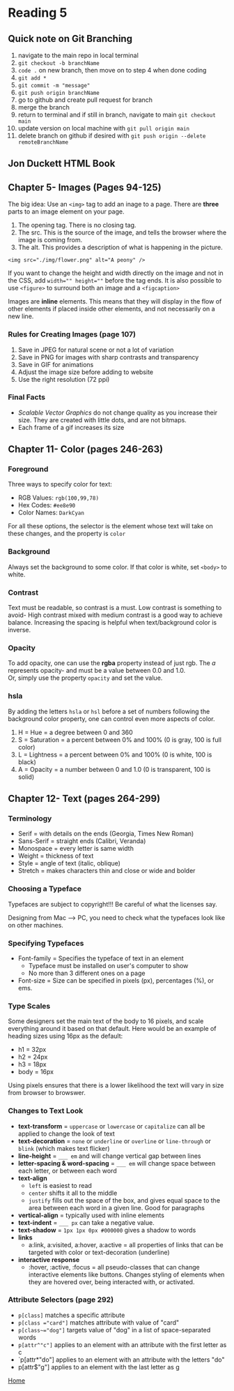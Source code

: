 # Reading 5

## Quick note on Git Branching

1. navigate to the main repo in local terminal
1. `git checkout -b branchName`
1. `code .` on new branch, then move on to step 4 when done coding
1. `git add *`
1. `git commit -m "message"`
1. `git push origin branchName`
1. go to github and create pull request for branch
1. merge the branch
1. return to terminal and if still in branch, navigate to main `git checkout main`
1. update version on local machine with `git pull origin main`
1. delete branch on github if desired with `git push origin --delete remoteBranchName`


## Jon Duckett HTML Book

## Chapter 5- Images (Pages 94-125)

The big idea: Use an `<img>` tag to add an inage to a page. There are **three** parts to an image element on your page.

1. The opening tag. There is no closing tag. 
1. The src. This is the source of the image, and tells the browser where the image is coming from. 
1. The alt. This provides a description of what is happening in the picture. 

`<img src="./img/flower.png" alt="A peony" />`

If you want to change the height and width directly on the image and not in the CSS, add `width="" height=""` before the tag ends. It is also possible to use `<figure>` to surround both an image and a `<figcaption>`

Images are **inline** elements. This means that they will display in the flow of other elements if placed inside other elements, and not necessarily on a new line.

### Rules for Creating Images (page 107)

1. Save in JPEG for natural scene or not a lot of variation
1. Save in PNG for images with sharp contrasts and transparency
1. Save in GIF for animations
1. Adjust the image size before adding to website
1. Use the right resolution (72 ppi)

### Final Facts

- *Scalable Vector Graphics* do not change quality as you increase their size. They are created with little dots, and are not bitmaps. 
- Each frame of a gif increases its size


## Chapter 11- Color (pages 246-263)

### Foreground

Three ways to specify color for text:

- RGB Values: `rgb(100,99,78)`
- Hex Codes: `#ee8e90`
- Color Names: `DarkCyan`

For all these options, the selector is the element whose text will take on these changes, and the property is `color`

### Background

Always set the background to some color. If that color is white, set `<body>` to white. 

### Contrast

Text must be readable, so contrast is a must. Low contrast is something to avoid- High contrast mixed with medium contrast is a good way to achieve balance. Increasing the spacing is helpful when text/background color is inverse.

### Opacity

To add opacity, one can use the **rgba** property instead of just rgb. The *a* represents opacity- and must be a value between 0.0 and 1.0.  
Or, simply use the property `opacity` and set the value. 

### hsla

By adding the letters `hsla` or `hsl` before a set of numbers following the background color property, one can control even more aspects of color.  

1. H = Hue = a degree between 0 and 360
1. S = Saturation = a percent between 0% and 100% (0 is gray, 100 is full color)
1. L = Lightness = a percent between 0% and 100% (0 is white, 100 is black)
1. A = Opacity = a number between 0 and 1.0 (0 is transparent, 100 is solid)


## Chapter 12- Text (pages 264-299)

### Terminology

- Serif = with details on the ends (Georgia, Times New Roman)
- Sans-Serif = straight ends (Calibri, Veranda)
- Monospace = every letter is same width
- Weight = thickness of text
- Style = angle of text (italic, oblique)
- Stretch = makes characters thin and close or wide and bolder

### Choosing a Typeface

Typefaces are subject to copyright!!! Be careful of what the licenses say. 

Designing from Mac --> PC, you need to check what the typefaces look like on other machines. 

### Specifying Typefaces

- Font-family = Specifies the typeface of text in an element
  - Typeface must be installed on user's computer to show
  - No more than 3 different ones on a page
- Font-size = Size can be specified in pixels (px), percentages (%), or ems. 

### Type Scales
 
Some designers set the main text of the body to 16 pixels, and scale everything around it based on that default. Here would be an example of heading sizes using 16px as the default:

- h1 = 32px
- h2 = 24px
- h3 = 18px
- body = 16px

Using pixels ensures that there is a lower likelihood the text will vary in size from browser to browswer. 

### Changes to Text Look

- **text-transform** = `uppercase` or `lowercase` or `capitalize` can all be applied to change the look of text
- **text-decoration** = `none` or `underline` or `overline` or `line-through` or `blink` (which makes text flicker)
- **line-height** = `___ em` and will change vertical gap between lines
- **letter-spacing & word-spacing** = `___ em` will change space between each letter, or between each word
- **text-align** 
  - `left` is easiest to read
  - `center` shifts it all to the middle
  - `justify` fills out the space of the box, and gives equal space to the area between each word in a given line. Good for paragraphs
- **vertical-align** = typically used with inline elements
- **text-indent** = `___ px` can take a negative value. 
- **text-shadow** = `1px 1px 0px #000000` gives a shadow to words
- **links**
  - a:link, a:visited, a:hover, a:active = all properties of links that can be targeted with color or text-decoration (underline)
- **interactive response**
  - :hover, :active, :focus = all pseudo-classes that can change interactive elements like buttons. Changes styling of elements when they are hovered over, being interacted with, or activated. 

### Attribute Selectors (page 292)

- `p[class]` matches a specific attribute
- `p[class ="card"]` matches attribute with value of "card"
- `p[class~="dog"]` targets value of "dog" in a list of space-separated words
- `p[attr^"c"]` applies to an element with an attribute with the first letter as c
- `p[attr*"do"] applies to an element with an attribute with the letters "do"
- p[attr$"g"] applies to an element with the last letter as g

[Home](https://peymade.github.io/reading-notes/)